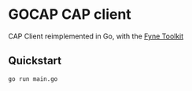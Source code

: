 # GOCAP CAP client

CAP Client reimplemented in Go, with the [Fyne Toolkit](https://fyne.io)

## Quickstart

```
go run main.go
```
